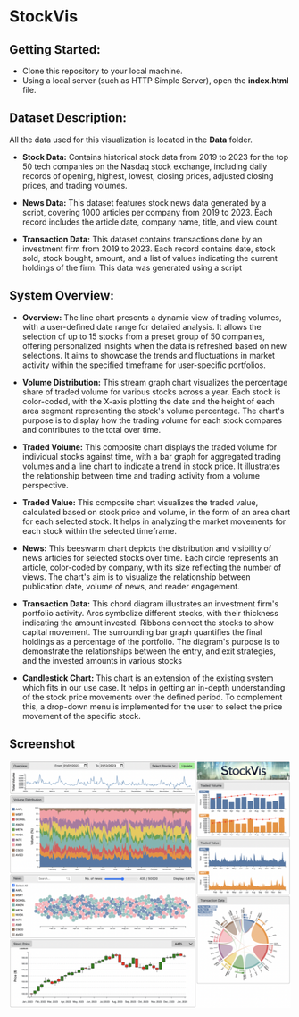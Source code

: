 # StockVis

## Getting Started:

- Clone this repository to your local machine.
- Using a local server (such as HTTP Simple Server), open the **index.html** file.

## Dataset Description:

All the data used for this visualization is located in the **Data** folder.

- **Stock Data:** Contains historical stock data from 2019 to 2023 for the top 50 tech companies on the Nasdaq stock exchange, including daily records of opening, highest, lowest, closing prices, adjusted closing prices, and trading volumes.

- **News Data:** This dataset features stock news data generated by a script, covering 1000 articles per company from 2019 to 2023. Each record includes the article date, company name, title, and view count.

- **Transaction Data:** This dataset contains transactions done by an investment firm from 2019 to 2023. Each record contains date, stock sold, stock bought, amount, and a list of values indicating the current holdings of the firm. This data was generated using a script

## System Overview:

- **Overview:** The line chart presents a dynamic view of trading volumes, with a user-defined date range for detailed analysis. It allows the selection of up to 15 stocks from a preset group of 50 companies, offering personalized insights when the data is refreshed based on new selections. It aims to showcase the trends and fluctuations in market activity within the specified timeframe for user-specific portfolios.

- **Volume Distribution:** This stream graph chart visualizes the percentage share of traded volume for various stocks across a year. Each stock is color-coded, with the X-axis plotting the date and the height of each area segment representing the stock's volume percentage. The chart's purpose is to display how the trading volume for each stock compares and contributes to the total over time.

- **Traded Volume:** This composite chart displays the traded volume for individual stocks against time, with a bar graph for aggregated trading volumes and a line chart to indicate a trend in stock price. It illustrates the relationship between time and trading activity from a volume perspective.

- **Traded Value:** This composite chart visualizes the traded value, calculated based on stock price and volume, in the form of an area chart for each selected stock. It helps in analyzing the market movements for each stock within the selected timeframe.

- **News:** This beeswarm chart depicts the distribution and visibility of news articles for selected stocks over time. Each circle represents an article, color-coded by company, with its size reflecting the number of views. The chart's aim is to visualize the relationship between publication date, volume of news, and reader engagement.

- **Transaction Data:** This chord diagram illustrates an investment firm's portfolio activity. Arcs symbolize different stocks, with their thickness indicating the amount invested. Ribbons connect the stocks to show capital movement. The surrounding bar graph quantifies the final holdings as a percentage of the portfolio. The diagram's purpose is to demonstrate the relationships between the entry, and exit strategies, and the invested amounts in various stocks

- **Candlestick Chart:** This chart is an extension of the existing system which fits in our use case. It helps in getting an in-depth understanding of the stock price movements over the defined period. To complement this, a drop-down menu is implemented for the user to select the price movement of the specific stock.

## Screenshot

![alt text](./screenshots/1.png "Dashboard")

